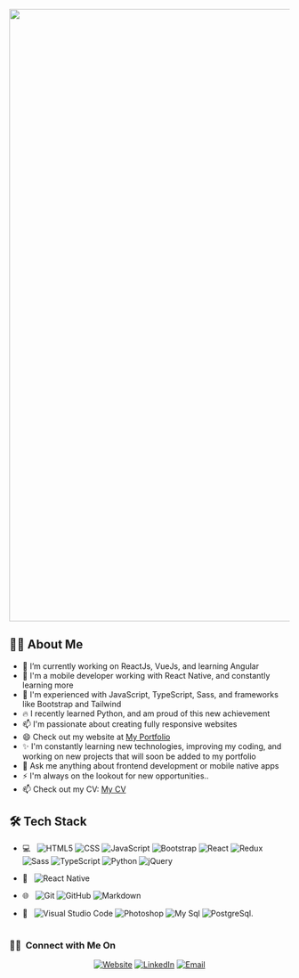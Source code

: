  <p align="center">
  <a href="#"><img src="https://i.postimg.cc/hPdC9Y6P/Black-Flatlay-Photo-Motivational-Finance-Quote-Facebook-Cover-1.png" width="1100px" title="Header"></a>
</p>

## 👨‍💻 About Me
- 🔭 I’m currently working on ReactJs, VueJs, and learning Angular
- 📱 I'm a mobile developer working with React Native, and constantly learning more
- 🌱 I'm experienced with JavaScript, TypeScript, Sass, and frameworks like Bootstrap and Tailwind
- 🔥 I recently learned Python, and am proud of this new achievement
- 📫 I'm passionate about creating fully responsive websites
- 😄 Check out my website at [My Portfolio](https://ahmedporfolio.vercel.app/)
- ✨ I'm constantly learning new technologies, improving my coding, and working on new projects that will soon be added to my portfolio
- 💬 Ask me anything about frontend development or mobile native apps
- ⚡ I'm always on the lookout for new opportunities..
- 📫 Check out my CV: [My CV](https://docs.google.com/document/d/1krMykigI_SnC5yOOCTSrRA6WZsZX9HXkyCYgRAr9Dao/edit)

## 🛠️ Tech Stack
- 💻 &nbsp;
  ![HTML5](https://img.shields.io/badge/-HTML5-333333?style=flat&logo=HTML5)
  ![CSS](https://img.shields.io/badge/-CSS-333333?style=flat&logo=CSS3&logoColor=1572B6)
  ![JavaScript](https://img.shields.io/badge/-JavaScript-333333?style=flat&logo=javascript)
  ![Bootstrap](https://img.shields.io/badge/-Bootstrap-333333?style=flat&logo=bootstrap&logoColor=563D7C)
  ![React](https://img.shields.io/badge/-React-333333?style=flat&logo=react)
  ![Redux](https://img.shields.io/badge/-redux-333333?style=flat&logo=redux)
  ![Sass](https://img.shields.io/badge/-sass-333333?style=flat&logo=sass)
  ![TypeScript](https://img.shields.io/badge/-typescript-333333?style=flat&logo=typescript)
  ![Python](https://img.shields.io/badge/-python-333333?style=flat&logo=python)
  ![jQuery](https://img.shields.io/badge/-jquery-333333?style=flat&logo=jquery)
  
  
- 📱 &nbsp;
  ![React Native](https://img.shields.io/badge/-reactnative-333333?style=flat&logo=reactnative)


- 🌐 &nbsp;
  ![Git](https://img.shields.io/badge/-Git-333333?style=flat&logo=git)
  ![GitHub](https://img.shields.io/badge/-GitHub-333333?style=flat&logo=github)
  ![Markdown](https://img.shields.io/badge/-Markdown-333333?style=flat&logo=markdown)
- 🔧 &nbsp;
  ![Visual Studio Code](https://img.shields.io/badge/-Visual%20Studio%20Code-333333?style=flat&logo=visual-studio-code&logoColor=007ACC)
  ![Photoshop](https://img.shields.io/badge/-Photoshop-333333?style=flat&logo=adobe-photoshop)
  ![My Sql](https://img.shields.io/badge/-mysql-333333?style=flat&logo=mysql)
  ![PostgreSql](https://img.shields.io/badge/-postgresql-333333?style=flat&logo=postgresql).


#

 <h3> 🤝🏻 &nbsp;Connect with Me On</h3>
<p align="center">
  <a href="https://ahmedporfolio.vercel.app/" target="_blank"><img alt="Website" src="https://img.shields.io/badge/Website-My Portfolio-blue?style=flat-square&logo=google-chrome"></a>
  <a href="https://www.linkedin.com/in/ahmed-barakat-dev/" target="_blank"><img alt="LinkedIn" src="https://img.shields.io/badge/LinkedIn-Ahmed Barakat-blue?style=flat-square&logo=linkedin"></a>
  <a href="mailto:ahmedbarakat2401@gmail.com" target="_blank"><img alt="Email" src="https://img.shields.io/badge/Email-ahmedbarakat2401@gmail.com-blue?style=flat-square&logo=gmail"></a>
</p>
